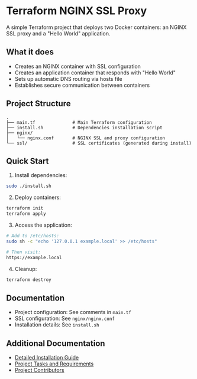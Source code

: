 # Terraform NGINX SSL Proxy

A simple Terraform project that deploys two Docker containers: an NGINX SSL proxy and a "Hello World" application.

## What it does

- Creates an NGINX container with SSL configuration
- Creates an application container that responds with "Hello World"
- Sets up automatic DNS routing via hosts file
- Establishes secure communication between containers

## Project Structure

```
.
├── main.tf              # Main Terraform configuration
├── install.sh           # Dependencies installation script
├── nginx/
│   └── nginx.conf       # NGINX SSL and proxy configuration
└── ssl/                 # SSL certificates (generated during install)
```

## Quick Start

1. Install dependencies:

```bash
sudo ./install.sh
```

2. Deploy containers:

```bash
terraform init
terraform apply
```

3. Access the application:

```bash
# Add to /etc/hosts:
sudo sh -c "echo '127.0.0.1 example.local' >> /etc/hosts"

# Then visit:
https://example.local
```

4. Cleanup:

```bash
terraform destroy
```

## Documentation

- Project configuration: See comments in `main.tf`
- SSL configuration: See `nginx/nginx.conf`
- Installation details: See `install.sh`

## Additional Documentation

- [Detailed Installation Guide](INSTALL.md)
- [Project Tasks and Requirements](TASKS.md)
- [Project Contributors](CONTRIBUTIONS.md)
